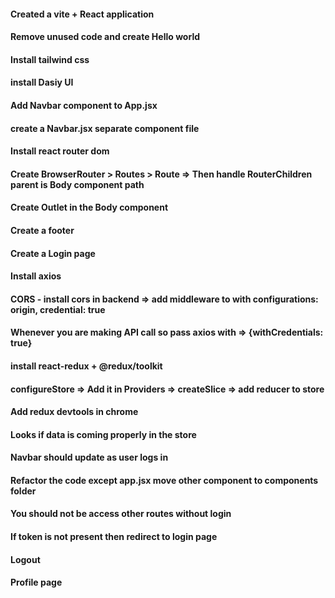 #### Created a vite + React application

#### Remove unused code and create Hello world

#### Install tailwind css

#### install Dasiy UI

#### Add Navbar component to App.jsx

#### create a Navbar.jsx separate component file

#### Install react router dom

#### Create BrowserRouter > Routes > Route => Then handle RouterChildren parent is Body component path

#### Create Outlet in the Body component

#### Create a footer

#### Create a Login page

#### Install axios

#### CORS - install cors in backend => add middleware to with configurations: origin, credential: true

#### Whenever you are making API call so pass axios with => {withCredentials: true}

#### install react-redux + @redux/toolkit

#### configureStore => Add it in Providers => createSlice => add reducer to store

#### Add redux devtools in chrome

#### Looks if data is coming properly in the store

#### Navbar should update as user logs in

#### Refactor the code except app.jsx move other component to components folder

#### You should not be access other routes without login

#### If token is not present then redirect to login page

#### Logout

#### Profile page
